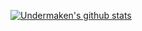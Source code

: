 [![Undermaken's github stats](https://github-readme-stats.vercel.app/api?username=Undermaken&count_private=true&show_icons=true&theme=nightowl)](https://github.com/anuraghazra/github-readme-stats)
